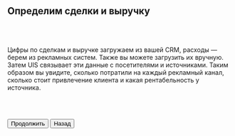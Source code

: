 <br>
<br>

## Определим сделки и выручку

<br>
<br>

Цифры по сделкам и выручке загружаем из вашей CRM, расходы — берем из рекламных систем. Также вы можете загрузить их вручную. Затем UIS связывает эти данные с посетителями и источниками. Таким образом вы увидите, сколько потратили на каждый рекламный канал, сколько стоит привлечение клиента и какая рентабельность у источника.

<br>
<br>

<button b_to="/demo/romi/4Screen.md" b_type="fill" b_theme="primary">Продолжить</button>
<button b_to="/demo/romi/2Screen.md" b_type="outline" b_theme="secondary">Назад</button>